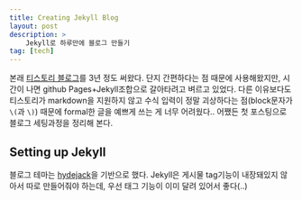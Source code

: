 ```yaml
---
title: Creating Jekyll Blog
layout: post
description: >
    Jekyll로 하루만에 블로그 만들기
tag: [tech]
---
```


본래 [티스토리 블로그](http://1dayleft.tistory.com/)를 3년 정도 써왔다. 단지 간편하다는 점 때문에 사용해왔지만, 시간이 나면 github Pages+Jekyll조합으로 갈아타려고 벼르고 있었다. 다른 이유보다도 티스토리가 markdown을 지원하지 않고 수식 입력이 정말 괴상하다는 점(block문자가 `\(`과 `\)`) 때문에 formal한 글을 예쁘게 쓰는 게 너무 어려웠다.. 어쨌든 첫 포스팅으로 블로그 세팅과정을 정리해 본다.

## Setting up Jekyll

블로그 테마는 [hydejack](https://github.com/qwtel/hydejack)을 기반으로 했다. Jekyll은 게시물 tag기능이 내장돼있지 않아서 따로 만들어줘야 하는데, 우선 태그 기능이 이미 달려 있어서 좋다(..)

